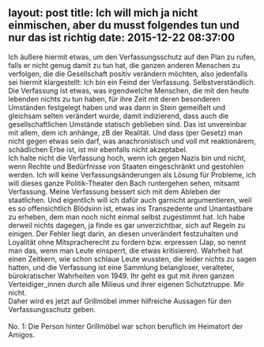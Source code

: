 layout: post
title: Ich will mich ja nicht einmischen, aber du musst folgendes tun und nur das ist richtig
date: 2015-12-22 08:37:00
---

Ich äußere hiermit etwas, um den Verfassungsschutz auf den Plan zu rufen, falls er nicht genug damit zu tun hat, die ganzen anderen Menschen zu verfolgen, die die Gesellschaft positiv verändern möchten, also jedenfalls sei hiermit klargestellt: Ich bin ein Feind der Verfassung. Selbstverständlich.<br>
Die Verfassung ist etwas, was irgendwelche Menschen, die mit den heute lebenden nichts zu tun haben, für ihre Zeit mit deren besonderen Umständen festgelegt haben und was dann in Stein gemeißelt und gleichsam selten verändert wurde, damit indizierend, dass auch die gesellschaftlichen Umstände statisch geblieben sind. Das ist unvereinbar mit allem, dem ich anhänge, zB der Realität.
Und dass (per Gesetz) man nicht gegen etwas sein darf, was anachronistisch und voll mit reaktionärem, schädlichen Erbe ist, ist mir ebenfalls nicht akzeptabel.<br> Ich halte nicht die Verfassung hoch, wenn ich gegen Nazis bin und nicht, wenn Rechte und Bedürfnisse von Staaten eingeschränkt und gestohlen werden. Ich will keine Verfassungsänderungen als Lösung für Probleme, ich will dieses ganze Politik-Theater den Bach runtergehen sehen, mitsamt Verfassung. Meine Verfassung bessert sich mit dem Ableben der staatlichen. Und eigentlich will ich dafür auch garnicht argumentieren, weil es so offensichtlich Blödsinn ist, etwas ins Transzedente und Unantastbare zu erheben, dem man noch nicht einmal selbst zugestimmt hat. Ich habe derweil nichts dagegen, ja finde es gar unverzichtbar, sich auf Regeln zu einigen. Der Fehler liegt darin, an diesen unverändert festzuhalten und Loyalität ohne Mitspracherecht zu fordern bzw. erpressen (Jap, so nennt man das, wenn man Leute einsperrt, die etwas kritisieren). Wahrheit hat einen Zeitkern, wie schon schlaue Leute wussten, die leider nichts zu sagen hatten, und die Verfassung ist eine Sammlung belangloser, veralteter, bürokratischer Wahrheiten von 1949. Ihr geht es gut mit ihren ganzen Verteidiger\_innen durch alle Milieus und ihrer eigenen Schutztruppe. Mir nicht.<br>
Daher wird es jetzt auf Grillmöbel immer hilfreiche Aussagen für den Verfassungsschutz geben.
<br><br>
No. 1: Die Person hinter Grillmöbel war schon beruflich im Heimatort der Amigos.
